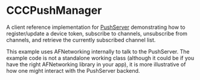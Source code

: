 # CCCPushManager

A client reference implementation for
[PushServer](https://github.com/jazzychad/PushServer) demonstrating
how to register/update a device token, subscribe to channels,
unsubscribe from channels, and retrieve the currently subscribed
channel list.

This example uses AFNetworking internally to talk to the
PushServer. The example code is not a standalone working class
(although it could be if you have the right AFNetworking library in
your app), it is more illustrative of how one might interact with the
PushServer backend.
